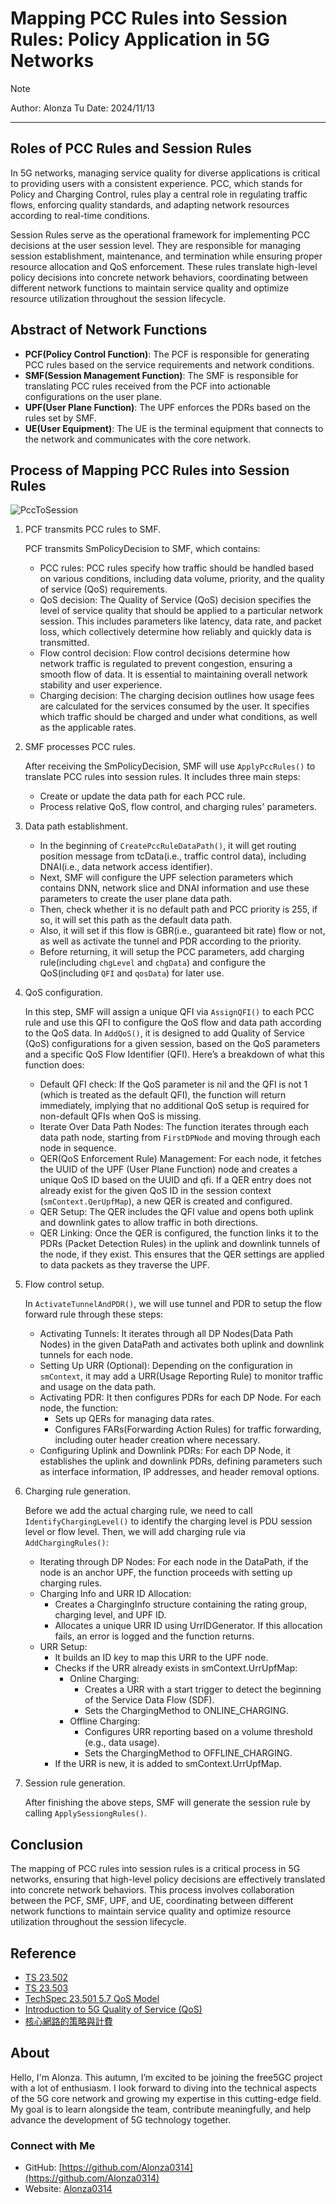 # Mapping PCC Rules into Session Rules: Policy Application in 5G Networks

>[!NOTE]
> Author: Alonza Tu
> Date: 2024/11/13
---

## Roles of PCC Rules and Session Rules

In 5G networks, managing service quality for diverse applications is critical to providing users with a consistent experience. PCC, which stands for Policy and Charging Control, rules play a central role in regulating traffic flows, enforcing quality standards, and adapting network resources according to real-time conditions.

Session Rules serve as the operational framework for implementing PCC decisions at the user session level. They are responsible for managing session establishment, maintenance, and termination while ensuring proper resource allocation and QoS enforcement. These rules translate high-level policy decisions into concrete network behaviors, coordinating between different network functions to maintain service quality and optimize resource utilization throughout the session lifecycle.

## Abstract of Network Functions

- **PCF(Policy Control Function)**: The PCF is responsible for generating PCC rules based on the service requirements and network conditions.
- **SMF(Session Management Function)**: The SMF is responsible for translating PCC rules received from the PCF into actionable configurations on the user plane.
- **UPF(User Plane Function)**: The UPF enforces the PDRs based on the rules set by SMF.
- **UE(User Equipment)**: The UE is the terminal equipment that connects to the network and communicates with the core network.

## Process of Mapping PCC Rules into Session Rules

![PccToSession](./PccToSession.png)

1. PCF transmits PCC rules to SMF.

   PCF transmits SmPolicyDecision to SMF, which contains:
   - PCC rules: PCC rules specify how traffic should be handled based on various conditions, including data volume, priority, and the quality of service (QoS) requirements.
   - QoS decision: The Quality of Service (QoS) decision specifies the level of service quality that should be applied to a particular network session. This includes parameters like latency, data rate, and packet loss, which collectively determine how reliably and quickly data is transmitted.
   - Flow control decision: Flow control decisions determine how network traffic is regulated to prevent congestion, ensuring a smooth flow of data. It is essential to maintaining overall network stability and user experience.
   - Charging decision: The charging decision outlines how usage fees are calculated for the services consumed by the user. It specifies which traffic should be charged and under what conditions, as well as the applicable rates.
  
2. SMF processes PCC rules.

   After receiving the SmPolicyDecision, SMF will use `ApplyPccRules()` to translate PCC rules into session rules.
   It includes three main steps:
   - Create or update the data path for each PCC rule.
   - Process relative QoS, flow control, and charging rules' parameters.

3. Data path establishment.

   - In the beginning of `CreatePccRuleDataPath()`, it will get routing position message from tcData(i.e., traffic control data), including DNAI(i.e., data network access identifier).
   - Next, SMF will configure the UPF selection parameters which contains DNN, network slice and DNAI information and use these parameters to create the user plane data path.
   - Then, check whether it is no default path and PCC priority is 255, if so, it will set this path as the default data path.
   - Also, it will set if this flow is GBR(i.e., guaranteed bit rate) flow or not, as well as activate the tunnel and PDR according to the priority.
   - Before returning, it will setup the PCC parameters, add charging rule(including `chgLevel` and `chgData`) and configure the QoS(including `QFI` and `qosData`) for later use.

4. QoS configuration.

   In this step, SMF will assign a unique QFI via `AssignQFI()` to each PCC rule and use this QFI to configure the QoS flow and data path according to the QoS data.
   In `AddQoS()`, it is designed to add Quality of Service (QoS) configurations for a given session, based on the QoS parameters and a specific QoS Flow Identifier (QFI). Here’s a breakdown of what this function does:
   - Default QFI check: If the QoS parameter is nil and the QFI is not 1 (which is treated as the default QFI), the function will return immediately, implying that no additional QoS setup is required for non-default QFIs when QoS is missing.
   - Iterate Over Data Path Nodes: The function iterates through each data path node, starting from `FirstDPNode` and moving through each node in sequence.
   - QER(QoS Enforcement Rule) Management: For each node, it fetches the UUID of the UPF (User Plane Function) node and creates a unique QoS ID based on the UUID and qfi. If a QER entry does not already exist for the given QoS ID in the session context (`smContext.QerUpfMap`), a new QER is created and configured.
   - QER Setup: The QER includes the QFI value and opens both uplink and downlink gates to allow traffic in both directions.
   - QER Linking: Once the QER is configured, the function links it to the PDRs (Packet Detection Rules) in the uplink and downlink tunnels of the node, if they exist. This ensures that the QER settings are applied to data packets as they traverse the UPF.

5. Flow control setup.

   In `ActivateTunnelAndPDR()`, we will use tunnel and PDR to setup the flow forward rule through these steps:
   - Activating Tunnels: It iterates through all DP Nodes(Data Path Nodes) in the given DataPath and activates both uplink and downlink tunnels for each node.
   - Setting Up URR (Optional): Depending on the configuration in `smContext`, it may add a URR(Usage Reporting Rule) to monitor traffic and usage on the data path.
   - Activating PDR: It then configures PDRs for each DP Node. For each node, the function:
     - Sets up QERs for managing data rates.
     - Configures FARs(Forwarding Action Rules) for traffic forwarding, including outer header creation where necessary.
   - Configuring Uplink and Downlink PDRs: For each DP Node, it establishes the uplink and downlink PDRs, defining parameters such as interface information, IP addresses, and header removal options.

6. Charging rule generation.

   Before we add the actual charging rule, we need to call `IdentifyChargingLevel()` to identify the charging level is PDU session level or flow level.
   Then, we will add charging rule via `AddChargingRules()`:
   - Iterating through DP Nodes: For each node in the DataPath, if the node is an anchor UPF, the function proceeds with setting up charging rules.
   - Charging Info and URR ID Allocation:
     - Creates a ChargingInfo structure containing the rating group, charging level, and UPF ID.
     - Allocates a unique URR ID using UrrIDGenerator. If this allocation fails, an error is logged and the function returns.
   - URR Setup:
     - It builds an ID key to map this URR to the UPF node.
     - Checks if the URR already exists in smContext.UrrUpfMap:
       - Online Charging:
         - Creates a URR with a start trigger to detect the beginning of the Service Data Flow (SDF).
         - Sets the ChargingMethod to ONLINE_CHARGING.
       - Offline Charging:
         - Configures URR reporting based on a volume threshold (e.g., data usage).
         - Sets the ChargingMethod to OFFLINE_CHARGING.
     - If the URR is new, it is added to smContext.UrrUpfMap.

7. Session rule generation.

   After finishing the above steps, SMF will generate the session rule by calling `ApplySessiongRules()`.

## Conclusion

The mapping of PCC rules into session rules is a critical process in 5G networks, ensuring that high-level policy decisions are effectively translated into concrete network behaviors. This process involves collaboration between the PCF, SMF, UPF, and UE, coordinating between different network functions to maintain service quality and optimize resource utilization throughout the session lifecycle.

## Reference

- [TS 23.502](https://www.etsi.org/deliver/etsi_ts/123500_123599/123502/16.05.00_60/ts_123502v160500p.pdf)
- [TS 23.503](https://www.etsi.org/deliver/etsi_ts/123500_123599/123503/16.05.00_60/ts_123503v160500p.pdf)
- [TechSpec 23.501 5.7 QoS Model](https://itecspec.com/spec/3gpp-23-501-5-7-qos-model/)
- [Introduction to 5G Quality of Service (QoS)](https://free5gc.org/blog/20240628/20240628/)
- [核心網路的策略與計費](https://ithelp.ithome.com.tw/articles/10294723)

## About

Hello, I'm Alonza. This autumn, I’m excited to be joining the free5GC project with a lot of enthusiasm. I look forward to diving into the technical aspects of the 5G core network and growing my expertise in this cutting-edge field. My goal is to learn alongside the team, contribute meaningfully, and help advance the development of 5G technology together.

### Connect with Me

- GitHub: [https://github.com/Alonza0314](https://github.com/Alonza0314)
- Website: [Alonza0314](https://alonza0314.github.io/)
